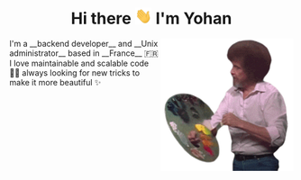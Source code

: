 <h1 align="center"><strong> Hi there <img src="https://raw.githubusercontent.com/yohan-th/yohan-th/master/hi.gif" width="30px"> I'm Yohan</strong></h1>


<img align="right" src="https://raw.githubusercontent.com/yohan-th/yohan-th/master/me_coding.gif" height="235px" width="auto">

<p align="left">I'm a __backend developer__ and __Unix administrator__ based in __France__ 🇫🇷 I love maintainable and scalable code 👨‍💻 always looking for new tricks to make it more beautiful ✨<p>
<!--
**yohan-th/yohan-th** is a ✨ _special_ ✨ repository because its `README.md` (this file) appears on your GitHub profile.

Here are some ideas to get you started:

- 🔭 I’m currently working on ...
- 🌱 I’m currently learning ...
- 👯 I’m looking to collaborate on ...
- 🤔 I’m looking for help with ...
- 💬 Ask me about ...
- 📫 How to reach me: ...
- 😄 Pronouns: ...
- ⚡ Fun fact: ...
-->
